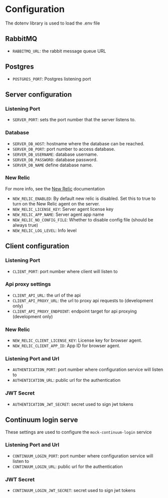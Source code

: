 # Configuration

The dotenv library is used to load the .env file

## RabbitMQ
* `RABBITMQ_URL`: the rabbit message queue URL

## Postgres
* `POSTGRES_PORT`: Postgres listening port

## Server configuration

### Listening Port
* `SERVER_PORT`: sets the port number that the server listens to.

### Database
* `SERVER_DB_HOST`: hostname where the database can be reached.
* `SERVER_DB_PORT`: port number to access database.
* `SERVER_DB_USERNAME`: database username.
* `SERVER_DB_PASSWORD`: database password.
* `SERVER_DB_NAME` define database name.

### New Relic

For more info, see the [New Relic](https://docs.newrelic.com/docs/agents/nodejs-agent/installation-configuration/nodejs-agent-configuration) documentation

* `NEW_RELIC_ENABLED`: By default new relic is disabled. Set this to true to turn on the New Relic agent on the server.
* `NEW_RELIC_LICENSE_KEY`: Server agent license key
* `NEW_RELIC_APP_NAME`: Server agent app name
* `NEW_RELIC_NO_CONFIG_FILE`: Whether to disable config file (should be always true)
* `NEW_RELIC_LOG_LEVEL`: Info level

## Client configuration

### Listening Port
* `CLIENT_PORT`: port number where client will listen to

### Api proxy settings
* `CLIENT_API_URL`: the url of the api
* `CLIENT_API_PROXY_URL`: the url to proxy api requests to (development only)
* `CLIENT_API_PROXY_ENDPOINT`: endpoint target for api proxying (development only)

### New Relic
* `NEW_RELIC_CLIENT_LICENSE_KEY`: License key for browser agent.
* `NEW_RELIC_CLIENT_APP_ID`: App ID for browser agent.

### Listening Port and Url
* `AUTHENTICATION_PORT`: port number where configuration service will listen to
* `AUTHENTICATION_URL`: public url for the authentication

### JWT Secret
* `AUTHENTICATION_JWT_SECRET`: secret used to sign jwt tokens

## Continuum login serve

These settings are used to configure the `mock-continuum-login` service

### Listening Port and Url
* `CONTINUUM_LOGIN_PORT`: port number where configuration service will listen to
* `CONTINUUM_LOGIN_URL`: public url for the authentication

### JWT Secret
* `CONTINUUM_LOGIN_JWT_SECRET`: secret used to sign jwt tokens
